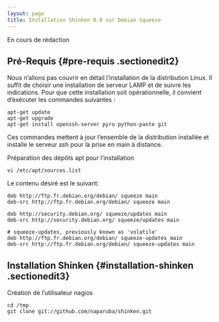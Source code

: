 ```yaml
---
layout: page
title: Installation Shinken 0.8 sur Debian Squeeze
---
```


En cours de rédaction

Pré-Requis {#pre-requis .sectionedit2}
----------

Nous n’allons pas couvrir en détail l’installation de la distribution
Linux. Il suffit de choisir une installation de serveur LAMP et de
suivre les indications. Pour que cette installation soit opérationnelle,
il convient d’exécuter les commandes suivantes :

~~~
apt-get update
apt-get upgrade
apt-get install openssh-server pyro python-paste git
~~~

Ces commandes mettent à jour l’ensemble de la distribution installée et
installe le serveur ssh pour la prise en main à distance.

Préparation des dépôts apt pour l’installation

~~~
vi /etc/apt/sources.list
~~~

Le contenu désiré est le suivant:

~~~
deb http://ftp.fr.debian.org/debian/ squeeze main
deb-src http://ftp.fr.debian.org/debian/ squeeze main

deb http://security.debian.org/ squeeze/updates main
deb-src http://security.debian.org/ squeeze/updates main

# squeeze-updates, previously known as 'volatile'
deb http://ftp.fr.debian.org/debian/ squeeze-updates main
deb-src http://ftp.fr.debian.org/debian/ squeeze-updates main
~~~

Installation Shinken {#installation-shinken .sectionedit3}
--------------------

Création de l’utilisateur nagios

~~~ {.code .bash}
cd /tmp
git clone git://github.com/naparuba/shinken.git
~~~